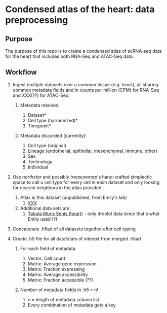# Condensed atlas of the heart: data preprocessing
## Purpose
The purpose of this repo is to create a condensed atlas of scRNA-seq data for the heart that includes both RNA-Seq and ATAC-Seq data. 

## Workflow
1. Ingest multiple datasets over a common tissue (e.g. heart), all sharing common metadata fields and in counts per million (CPM) for RNA-Seq and XXX(??) for ATAC-Seq. 
   1. Metadata retained:
      1. Dataset*
      2. Cell type (harmonized)*
      3. Timepoint*

   2. Metadata discarded (currently):
      1. Cell type (original)
      2. Lineage (endothelial, epithelial, mesenchymal, immune, other)
      3. Sex 
      4. Technology 
      5. Individual
      
2. Use *northstar* and possibly *treasuremap*'s hand-crafted simplectic space to call a cell type for every cell in each dataset and only looking for nearest neighbors in the atlas provided
   1. Atlas is this dataset (unpublished, from Emily's lab) 
      1. [XXX](https://yyy)
   2. Additional data sets are:
      1. [Tabula Muris Senis (heart)](https://figshare.com/ndownloader/files/24351014) - only droplet data since that's what Emily used (?)

3. Concatenate .h5ad of all datasets together after cell typing
4. Create .h5 file for all data/stats of interest from merged .h5ad
   1. For each field of metadata
      1. Vector: Cell count
      2. Matrix: Average gene expression
      3. Matrix: Fraction expressing
      4. Matrix: Average accessibility
      5. Matrix: Fraction accessible (??)

   2. Number of metadata fields in .h5 = n! 
      1. n = length of metadata column list
      2. Every combination of metadata gets a key
         
      

